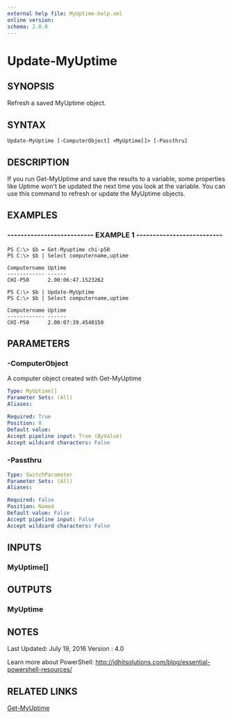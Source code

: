```yaml
---
external help file: MyUptime-help.xml
online version: 
schema: 2.0.0
---
```


# Update-MyUptime
## SYNOPSIS
Refresh a saved MyUptime object.
## SYNTAX

```
Update-MyUptime [-ComputerObject] <MyUptime[]> [-Passthru]
```

## DESCRIPTION
If you run Get-MyUptime and save the results to a variable, some properties
like Uptime won't be updated the next time you look at the variable. You can
use this command to refresh or update the MyUptime objects.

## EXAMPLES

### -------------------------- EXAMPLE 1 --------------------------
```
PS C:\> $b = Get-Myuptime chi-p50
PS C:\> $b | Select computername,uptime

Computername Uptime            
------------ ------            
CHI-P50      2.00:06:47.1523262

PS C:\> $b | Update-MyUptime
PS C:\> $b | Select computername,uptime

Computername Uptime            
------------ ------            
CHI-P50      2.00:07:39.4540150
```

## PARAMETERS

### -ComputerObject
A computer object created with Get-MyUptime


```yaml
Type: MyUptime[]
Parameter Sets: (All)
Aliases: 

Required: True
Position: 0
Default value: 
Accept pipeline input: True (ByValue)
Accept wildcard characters: False
```

### -Passthru

```yaml
Type: SwitchParameter
Parameter Sets: (All)
Aliases: 

Required: False
Position: Named
Default value: False
Accept pipeline input: False
Accept wildcard characters: False
```

## INPUTS

### MyUptime[]

## OUTPUTS

### MyUptime

## NOTES

Last Updated: July 19, 2016
Version     : 4.0

Learn more about PowerShell:
http://jdhitsolutions.com/blog/essential-powershell-resources/

## RELATED LINKS
[Get-MyUptime]()

